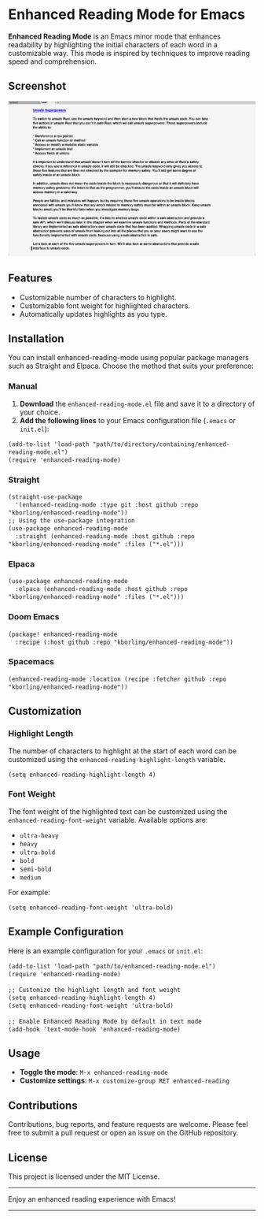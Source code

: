 # Enhanced Reading Mode for Emacs

**Enhanced Reading Mode** is an Emacs minor mode that enhances readability by highlighting the initial characters of each word in a customizable way. This mode is inspired by techniques to improve reading speed and comprehension.

## Screenshot
![Enhanced Reading Mode](https://github.com/kborling/enhanced-reading-mode/blob/main/assets/enhanced.png)

## Features

- Customizable number of characters to highlight.
- Customizable font weight for highlighted characters.
- Automatically updates highlights as you type.

## Installation
You can install enhanced-reading-mode using popular package managers such as Straight and Elpaca. Choose the method that suits your preference:

### Manual
1. **Download** the `enhanced-reading-mode.el` file and save it to a directory of your choice.
2. **Add the following lines** to your Emacs configuration file (`.emacs` or `init.el`):

```elisp
(add-to-list 'load-path "path/to/directory/containing/enhanced-reading-mode.el")
(require 'enhanced-reading-mode)
```

### Straight
```elisp
(straight-use-package
  '(enhanced-reading-mode :type git :host github :repo "kborling/enhanced-reading-mode"))
;; Using the use-package integration
(use-package enhanced-reading-mode
  :straight (enhanced-reading-mode :host github :repo "kborling/enhanced-reading-mode" :files ("*.el")))
```

### Elpaca
```elisp
(use-package enhanced-reading-mode
  :elpaca (enhanced-reading-mode :host github :repo "kborling/enhanced-reading-mode" :files ("*.el")))
```

### Doom Emacs
```elisp
(package! enhanced-reading-mode
  :recipe (:host github :repo "kborling/enhanced-reading-mode"))
```

### Spacemacs
```elisp
(enhanced-reading-mode :location (recipe :fetcher github :repo "kborling/enhanced-reading-mode"))
```

## Customization

### Highlight Length

The number of characters to highlight at the start of each word can be customized using the `enhanced-reading-highlight-length` variable.

```elisp
(setq enhanced-reading-highlight-length 4)
```

### Font Weight

The font weight of the highlighted text can be customized using the `enhanced-reading-font-weight` variable. Available options are:

- `ultra-heavy`
- `heavy`
- `ultra-bold`
- `bold`
- `semi-bold`
- `medium`

For example:

```elisp
(setq enhanced-reading-font-weight 'ultra-bold)
```

## Example Configuration

Here is an example configuration for your `.emacs` or `init.el`:

```elisp
(add-to-list 'load-path "path/to/enhanced-reading-mode.el")
(require 'enhanced-reading-mode)

;; Customize the highlight length and font weight
(setq enhanced-reading-highlight-length 4)
(setq enhanced-reading-font-weight 'ultra-bold)

;; Enable Enhanced Reading Mode by default in text mode
(add-hook 'text-mode-hook 'enhanced-reading-mode)
```

## Usage

- **Toggle the mode**: `M-x enhanced-reading-mode`
- **Customize settings**: `M-x customize-group RET enhanced-reading`

## Contributions

Contributions, bug reports, and feature requests are welcome. Please feel free to submit a pull request or open an issue on the GitHub repository.

## License

This project is licensed under the MIT License.

---

Enjoy an enhanced reading experience with Emacs!

---
